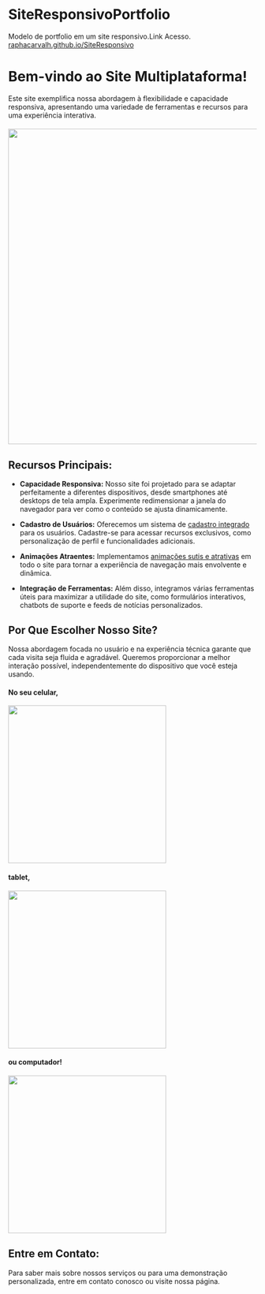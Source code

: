 # SiteResponsivoPortfolio
Modelo de portfolio em um site responsivo.Link Acesso.
[raphacarvalh.github.io/SiteResponsivo](https://raphaelcarvalh.github.io/SiteResponsivo/)

# Bem-vindo ao Site Multiplataforma!

Este site exemplifica nossa abordagem à flexibilidade e capacidade responsiva, apresentando uma variedade de ferramentas e recursos para uma experiência interativa.

<div align="left">
  <h4></h4>
  <img src="https://cdn.discordapp.com/attachments/1177172733554065428/1229075628033179648/image.png?ex=662e5ce0&is=661be7e0&hm=79a6382a874d7f5a81bc37577cfd924e54c40ded307f899f686762669c7347ee&" width="640">
</div>

## Recursos Principais:

- **Capacidade Responsiva:** Nosso site foi projetado para se adaptar perfeitamente a diferentes dispositivos, desde smartphones até desktops de tela ampla. Experimente redimensionar a janela do navegador para ver como o conteúdo se ajusta dinamicamente.

- **Cadastro de Usuários:** Oferecemos um sistema de [cadastro integrado](link_para_a_página_de_cadastro) para os usuários. Cadastre-se para acessar recursos exclusivos, como personalização de perfil e funcionalidades adicionais.

- **Animações Atraentes:** Implementamos [animações sutis e atrativas](link_para_a_página_de_animações) em todo o site para tornar a experiência de navegação mais envolvente e dinâmica.

- **Integração de Ferramentas:** Além disso, integramos várias ferramentas úteis para maximizar a utilidade do site, como formulários interativos, chatbots de suporte e feeds de notícias personalizados.

## Por Que Escolher Nosso Site?

Nossa abordagem focada no usuário e na experiência técnica garante que cada visita seja fluida e agradável. Queremos proporcionar a melhor interação possível, independentemente do dispositivo que você esteja usando.
<div align="left">
  <h4>No seu celular,</h4>
  <img src="https://cdn.discordapp.com/attachments/1177172733554065428/1229076002618081381/image.png?ex=662e5d3a&is=661be83a&hm=0135350c2dfce68dfbbef3a66e9600b3f51db2e9d19ba8f88f4de7478f16697c&" width="320">
</div>
<div align="left">
  <h4>tablet,</h4>
  <img src="https://cdn.discordapp.com/attachments/1177172733554065428/1229076085824557116/image.png?ex=662e5d4d&is=661be84d&hm=57f62e8373cf2986ce80bbf45f4de81cbaab38880d10087a2bdee3fb3da2a48e&" width="320">
</div>
<div align="left">
  <h4>ou computador!</h4>
  <img src="https://cdn.discordapp.com/attachments/1177172733554065428/1229076198278299731/image.png?ex=662e5d68&is=661be868&hm=1a53a2214665ef89418dfb51b91ce7aebe639541909be5d8b5e30d81747f8b2e&" width="320">
</div>

## Entre em Contato:

Para saber mais sobre nossos serviços ou para uma demonstração personalizada, entre em contato conosco ou visite nossa página.



